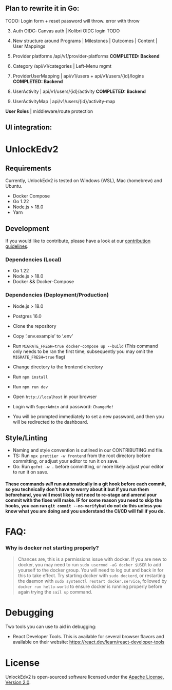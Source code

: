 ## Plan to rewrite it in Go:

TODO: Login form + reset password will throw. error with throw

3. Auth OIDC: Canvas auth | Kolibri OIDC login TODO

4. New structure around Programs | Milestones | Outcomes | Content | User Mappings

5. Provider platforms /api/v1/provider-platforms **COMPLETED: Backend**

6. Category /api/v1/categories | Left-Menu mgmt

7. ProviderUserMapping | api/v1/users + api/v1/users/{id}/logins **COMPLETED: Backend**

8. UserActivity | api/v1/users/{id}/activity   **COMPLETED: Backend**

9. UserActivityMap | api/v1/users/{id}/activity-map



**User Roles** | middleware/route protection


## UI integration:


# UnlockEdv2

## Requirements

Currently, UnlockEdv2 is tested on Windows (WSL), Mac (homebrew) and Ubuntu.

-   Docker Compose
-   Go 1.22
-   Node.js > 18.0
-   Yarn

## Development

If you would like to contribute, please have a look at our [contribution guidelines](CONTRIBUTING.md).

### Dependencies (Local)

-   Go 1.22
-   Node.js > 18.0
-   Docker && Docker-Compose

### Dependencies (Deployment/Production)

-   Node.js > 18.0
-   Postgres 16.0

-   Clone the repository
-   Copy ‘.env.example’ to ‘.env’
-   Run `MIGRATE_FRESH=true docker-compose up --build`
(This command only needs to be ran the first time, subsequently you may omit the
`MIGRATE_FRESH=true` flag)
-   Change directory to the frontend directory
-   Run `npm install`
-   Run `npm run dev`
-   Open `http://localhost` in your browser
-   Login with `SuperAdmin` and password: `ChangeMe!`
-   You will be prompted immediately to set a new password, and then you will be redirected to the dashboard.

## Style/Linting

-   Naming and style convention is outlined in our CONTRIBUTING.md file.
-   TS: Run `npx prettier -w frontend` from the root directory before committing, or adjust your editor to run it on save.
-   Go: Run `gofmt -w .` before committing, or more likely adjust your editor to run it on save.

#### These commands _will_ run automatically in a git hook before each commit, so you technically don't have to worry about it but if you run them beforehand, you will most likely not need to re-stage and amend your commit with the fixes will make. IF for some reason you need to skip the hooks, you can run `git commit --no-verify`but do not do this unless you know what you are doing and you understand the CI/CD will fail if you do.

# FAQ:

### Why is docker not starting properly?

> Chances are, this is a permissions issue with docker. If you are new to docker, you may need to run `sudo usermod -aG docker $USER`
> to add yourself to the docker group. You will need to log out and back in for this to take effect.
> Try starting docker with `sudo dockerd`, or restarting the daemon with `sudo systemctl restart docker.service`, followed by `docker run hello-world`
> to ensure docker is running properly before again trying the `sail up` command.

# Debugging

Two tools you can use to aid in debugging:

-   React Developer Tools. This is available for several browser flavors and available on their website: https://react.dev/learn/react-developer-tools

# License

UnlockEdv2 is open-sourced software licensed under the [Apache License, Version 2.0](https://opensource.org/license/apache-2-0/).
